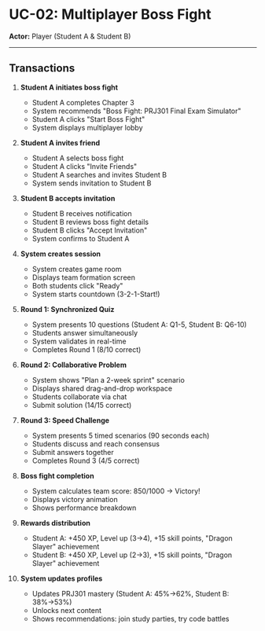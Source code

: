 # UC-02: Multiplayer Boss Fight

**Actor:** Player (Student A & Student B)

---

## Transactions

1. **Student A initiates boss fight**
   - Student A completes Chapter 3
   - System recommends "Boss Fight: PRJ301 Final Exam Simulator"
   - Student A clicks "Start Boss Fight"
   - System displays multiplayer lobby

2. **Student A invites friend**
   - Student A selects boss fight
   - Student A clicks "Invite Friends"
   - Student A searches and invites Student B
   - System sends invitation to Student B

3. **Student B accepts invitation**
   - Student B receives notification
   - Student B reviews boss fight details
   - Student B clicks "Accept Invitation"
   - System confirms to Student A

4. **System creates session**
   - System creates game room
   - Displays team formation screen
   - Both students click "Ready"
   - System starts countdown (3-2-1-Start!)

5. **Round 1: Synchronized Quiz**
   - System presents 10 questions (Student A: Q1-5, Student B: Q6-10)
   - Students answer simultaneously
   - System validates in real-time
   - Completes Round 1 (8/10 correct)

6. **Round 2: Collaborative Problem**
   - System shows "Plan a 2-week sprint" scenario
   - Displays shared drag-and-drop workspace
   - Students collaborate via chat
   - Submit solution (14/15 correct)

7. **Round 3: Speed Challenge**
   - System presents 5 timed scenarios (90 seconds each)
   - Students discuss and reach consensus
   - Submit answers together
   - Completes Round 3 (4/5 correct)

8. **Boss fight completion**
   - System calculates team score: 850/1000 → Victory!
   - Displays victory animation
   - Shows performance breakdown

9. **Rewards distribution**
   - Student A: +450 XP, Level up (3→4), +15 skill points, "Dragon Slayer" achievement
   - Student B: +450 XP, Level up (2→3), +15 skill points, "Dragon Slayer" achievement

10. **System updates profiles**
    - Updates PRJ301 mastery (Student A: 45%→62%, Student B: 38%→53%)
    - Unlocks next content
    - Shows recommendations: join study parties, try code battles